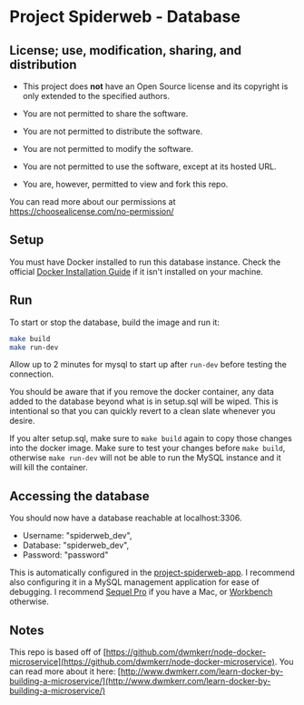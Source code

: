 
# Project Spiderweb - Database

## License; use, modification, sharing, and distribution

* This project does **not** have an Open Source license and its copyright is only extended to the specified authors.
* You are not permitted to share the software.
* You are not permitted to distribute the software.
* You are not permitted to modify the software.
* You are not permitted to use the software, except at its hosted URL.

* You are, however, permitted to view and fork this repo.

You can read more about our permissions at https://choosealicense.com/no-permission/

## Setup

You must have Docker installed to run this database instance. Check the official [Docker Installation Guide](https://docs.docker.com/engine/installation/) if it isn't installed on your machine.

## Run

To start or stop the database, build the image and run it:

```bash
make build
make run-dev
```
Allow up to 2 minutes for mysql to start up after `run-dev` before testing the connection.

You should be aware that if you remove the docker container, any data added to the database beyond what is in setup.sql will be wiped.  This is intentional so that you can quickly revert to a clean slate whenever you desire.

If you alter setup.sql, make sure to `make build` again to copy those changes into the docker image.  Make sure to test your changes before `make build`, otherwise `make run-dev` will not be able to run the MySQL instance and it will kill the container.

## Accessing the database

You should now have a database reachable at localhost:3306.

* Username: "spiderweb_dev",
* Database: "spiderweb_dev",
* Password: "password"

This is automatically configured in the [project-spiderweb-app](https://github.com/Pergamene/project-spiderweb-app).  I recommend also configuring it in a MySQL management application for ease of debugging.  I recommend [Sequel Pro](https://www.sequelpro.com/) if you have a Mac, or [Workbench](https://www.mysql.com/products/workbench/) otherwise.

## Notes

This repo is based off of [https://github.com/dwmkerr/node-docker-microservice](https://github.com/dwmkerr/node-docker-microservice).  You can read more about it here: [http://www.dwmkerr.com/learn-docker-by-building-a-microservice/](http://www.dwmkerr.com/learn-docker-by-building-a-microservice/)
